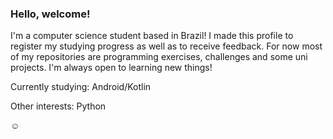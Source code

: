 ### Hello, welcome!
I'm a computer science student based in Brazil! 
I made this profile to register my studying progress as well as to receive feedback. For now most of my repositories are programming exercises, challenges and some uni projects.
I'm always open to learning new things!

Currently studying: Android/Kotlin 

Other interests: Python

☺️
